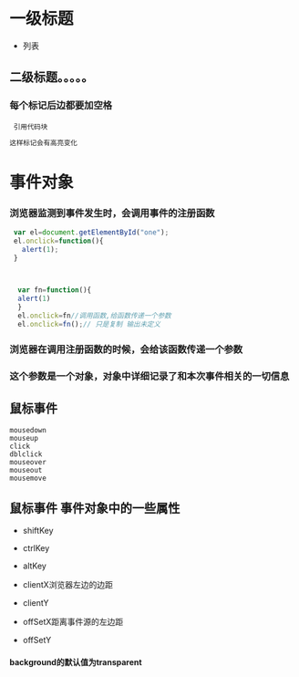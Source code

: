 # 一级标题  
* 列表
## 二级标题。。。。。
### 每个标记后边都要加空格
```
 引用代码块
```
```javascript
这样标记会有高亮变化
```




# 事件对象

### 浏览器监测到事件发生时，会调用事件的注册函数 
```javascript
 var el=document.getElementById("one");
 el.onclick=function(){
   alert(1);
 }



  var fn=function(){
  alert(1)
  }
  el.onclick=fn//调用函数,给函数传递一个参数
  el.onclick=fn();// 只是复制 输出未定义
```

### 浏览器在调用注册函数的时候，会给该函数传递一个参数

### 这个参数是一个对象，对象中详细记录了和本次事件相关的一切信息

## 鼠标事件
    mousedown
    mouseup
    click
    dblclick
    mouseover
    mouseout
    mousemove

## 鼠标事件 事件对象中的一些属性

   * shiftKey
   * ctrlKey
   * altKey


   * clientX浏览器左边的边距
   * clientY
   * offSetX距离事件源的左边距
   * offSetY



   
#### background的默认值为transparent